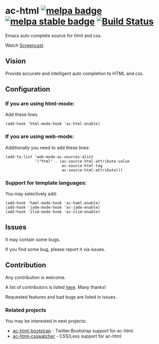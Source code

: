 ac-html [![melpa badge][melpa-badge]][melpa-link] [![melpa stable badge][melpa-stable-badge]][melpa-stable-link] [![Build Status](https://travis-ci.org/cheunghy/ac-html.png?branch=master)](https://travis-ci.org/cheunghy/ac-html)
=======

Emacs auto complete source for html and css.

Watch [Screencast](https://www.youtube.com/watch?v=UrXNgrN4d5Y).

Vision
------
Provide accurate and intelligent auto completion to HTML and css.

Configuration
-----

### If you are using html-mode:

Add these lines
``` elisp
(add-hook 'html-mode-hook 'ac-html-enable)
```

### If you are using web-mode:
Additionally you need to add these lines:
``` elisp
(add-to-list 'web-mode-ac-sources-alist
             '("html" . (ac-source-html-attribute-value
                         ac-source-html-tag
                         ac-source-html-attribute)))
```

### Support for template languages:
You may selectively add:
``` elisp
(add-hook 'haml-mode-hook 'ac-haml-enable)
(add-hook 'jade-mode-hook 'ac-jade-enable)
(add-hook 'slim-mode-hook 'ac-slim-enable)
```

Issues
------
It may contain some bugs.

If you find some bug, please report it via issues.


Contribution
------
Any contribution is welcome.

A list of contributors is listed [here](https://github.com/cheunghy/ac-html/graphs/contributors). Many thanks!

Requested features and bad bugs are listed in issues.

### Related projects
You may be interested in next projects:
- [ac-html-bootstrap](https://github.com/osv/ac-html-bootstrap) - Twitter:Bootstrap support for ac-html.
- [ac-html-csswatcher](https://github.com/osv/ac-html-csswatcher) - CSS/Less support for ac-html

[melpa-link]: http://melpa.org/#/ac-html
[melpa-badge]: http://melpa.org/packages/ac-html-badge.svg
[melpa-stable-link]: http://stable.melpa.org/#/ac-html
[melpa-stable-badge]: http://stable.melpa.org/packages/ac-html-badge.svg
